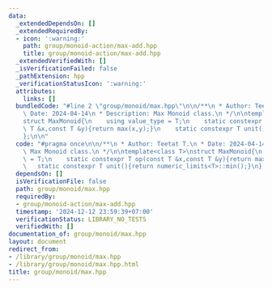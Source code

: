 ```yaml
---
data:
  _extendedDependsOn: []
  _extendedRequiredBy:
  - icon: ':warning:'
    path: group/monoid-action/max-add.hpp
    title: group/monoid-action/max-add.hpp
  _extendedVerifiedWith: []
  _isVerificationFailed: false
  _pathExtension: hpp
  _verificationStatusIcon: ':warning:'
  attributes:
    links: []
  bundledCode: "#line 2 \"group/monoid/max.hpp\"\n\n/**\n * Author: Teetat T.\n *\
    \ Date: 2024-04-14\n * Description: Max Monoid class.\n */\n\ntemplate<class T>\n\
    struct MaxMonoid{\n    using value_type = T;\n    static constexpr T op(const\
    \ T &x,const T &y){return max(x,y);}\n    static constexpr T unit(){return numeric_limits<T>::min();}\n\
    };\n\n"
  code: "#pragma once\n\n/**\n * Author: Teetat T.\n * Date: 2024-04-14\n * Description:\
    \ Max Monoid class.\n */\n\ntemplate<class T>\nstruct MaxMonoid{\n    using value_type\
    \ = T;\n    static constexpr T op(const T &x,const T &y){return max(x,y);}\n \
    \   static constexpr T unit(){return numeric_limits<T>::min();}\n};\n\n"
  dependsOn: []
  isVerificationFile: false
  path: group/monoid/max.hpp
  requiredBy:
  - group/monoid-action/max-add.hpp
  timestamp: '2024-12-12 23:59:39+07:00'
  verificationStatus: LIBRARY_NO_TESTS
  verifiedWith: []
documentation_of: group/monoid/max.hpp
layout: document
redirect_from:
- /library/group/monoid/max.hpp
- /library/group/monoid/max.hpp.html
title: group/monoid/max.hpp
---
```

